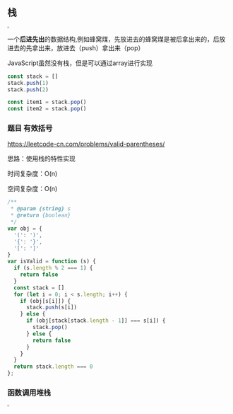 ## 栈

<img src="http://www.vkcyan.top/FvYN06r8pWTduGsadbodsBBjfaAt.png" style="zoom:25%;" />



一个**后进先出**的数据结构,例如蜂窝煤，先放进去的蜂窝煤是被后拿出来的，后放进去的先拿出来，放进去（push）拿出来（pop）

JavaScript虽然没有栈，但是可以通过array进行实现

```js
const stack = []
stack.push(1)
stack.push(2)

const item1 = stack.pop()
const item2 = stack.pop()
```



### 题目 有效括号

https://leetcode-cn.com/problems/valid-parentheses/

思路：使用栈的特性实现

时间复杂度：O(n)

空间复杂度：O(n)

```js
/**
 * @param {string} s
 * @return {boolean}
 */
var obj = {
  '(': ')',
  '{': '}',
  '[': ']'
}
var isValid = function (s) {
  if (s.length % 2 === 1) {
    return false
  }
  const stack = []
  for (let i = 0; i < s.length; i++) {
    if (obj[s[i]]) {
      stack.push(s[i])
    } else {
      if (obj[stack[stack.length - 1]] === s[i]) {
        stack.pop()
      } else {
        return false
      }
    }
  }
  return stack.length === 0
};
```



### 函数调用堆栈

<img src="http://www.vkcyan.top/Fpu3ghHU6YPQrteXnfM8YnULDMIc.png" style="zoom: 25%;" />